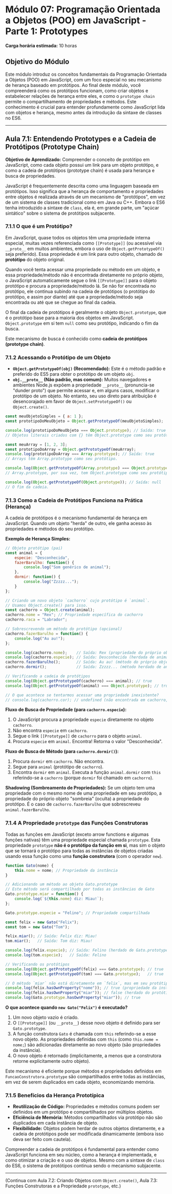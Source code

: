 # Módulo 07: Programação Orientada a Objetos (POO) em JavaScript - Parte 1: Prototypes

**Carga horária estimada:** 10 horas

## Objetivo do Módulo

Este módulo introduz os conceitos fundamentais da Programação Orientada a Objetos (POO) em JavaScript, com um foco especial no seu mecanismo de herança baseado em protótipos. Ao final deste módulo, você compreenderá como os protótipos funcionam, como criar objetos e estabelecer relações de herança entre eles, e como o `prototype chain` permite o compartilhamento de propriedades e métodos. Este conhecimento é crucial para entender profundamente como JavaScript lida com objetos e herança, mesmo antes da introdução da sintaxe de classes no ES6.

---

## Aula 7.1: Entendendo Prototypes e a Cadeia de Protótipos (Prototype Chain)

**Objetivo de Aprendizado:** Compreender o conceito de protótipo em JavaScript, como cada objeto possui um link para um objeto protótipo, e como a cadeia de protótipos (prototype chain) é usada para herança e busca de propriedades.

JavaScript é frequentemente descrita como uma linguagem baseada em protótipos. Isso significa que a herança de comportamento e propriedades entre objetos é realizada através de um mecanismo de "protótipos", em vez de um sistema de classes tradicional como em Java ou C++. Embora o ES6 tenha introduzido a sintaxe de `class`, ela é, em grande parte, um "açúcar sintático" sobre o sistema de protótipos subjacente.

### 7.1.1 O que é um Protótipo?

Em JavaScript, quase todos os objetos têm uma propriedade interna especial, muitas vezes referenciada como `[[Prototype]]` (ou acessível via `__proto__` em muitos ambientes, embora o uso de `Object.getPrototypeOf()` seja preferido). Essa propriedade é um link para outro objeto, chamado de **protótipo** do objeto original.

Quando você tenta acessar uma propriedade ou método em um objeto, e essa propriedade/método não é encontrada diretamente no próprio objeto, o JavaScript automaticamente segue o link `[[Prototype]]` para o objeto protótipo e procura a propriedade/método lá. Se não for encontrada no protótipo, ele continua subindo na cadeia de protótipos (o protótipo do protótipo, e assim por diante) até que a propriedade/método seja encontrada ou até que se chegue ao final da cadeia.

O final da cadeia de protótipos é geralmente o objeto `Object.prototype`, que é o protótipo base para a maioria dos objetos em JavaScript. `Object.prototype` em si tem `null` como seu protótipo, indicando o fim da busca.

Este mecanismo de busca é conhecido como **cadeia de protótipos (prototype chain)**.

### 7.1.2 Acessando o Protótipo de um Objeto

*   **`Object.getPrototypeOf(obj)` (Recomendado):** Este é o método padrão e preferido do ES5 para obter o protótipo de um objeto `obj`.
*   **`obj.__proto__` (Não padrão, mas comum):** Muitos navegadores e ambientes Node.js expõem a propriedade `__proto__` (pronuncia-se "dunder proto") que permite acessar e, em alguns casos, modificar o protótipo de um objeto. No entanto, seu uso direto para atribuição é desencorajado em favor de `Object.setPrototypeOf()` ou `Object.create()`.

```javascript
const meuObjetoSimples = { a: 1 };
const prototipoDoMeuObjeto = Object.getPrototypeOf(meuObjetoSimples);

console.log(prototipoDoMeuObjeto === Object.prototype); // Saída: true
// Objetos literais criados com {} têm Object.prototype como seu protótipo por padrão.

const meuArray = [1, 2, 3];
const prototipoDoArray = Object.getPrototypeOf(meuArray);
console.log(prototipoDoArray === Array.prototype); // Saída: true
// Arrays têm Array.prototype como seu protótipo.

console.log(Object.getPrototypeOf(Array.prototype) === Object.prototype); // Saída: true
// Array.prototype, por sua vez, tem Object.prototype como seu protótipo.

console.log(Object.getPrototypeOf(Object.prototype)); // Saída: null
// O fim da cadeia.
```

### 7.1.3 Como a Cadeia de Protótipos Funciona na Prática (Herança)

A cadeia de protótipos é o mecanismo fundamental de herança em JavaScript. Quando um objeto "herda" de outro, ele ganha acesso às propriedades e métodos do seu protótipo.

**Exemplo de Herança Simples:**

```javascript
// Objeto protótipo (pai)
const animal = {
    especie: "Desconhecida",
    fazerBarulho: function() {
        console.log("Som genérico de animal");
    },
    dormir: function() {
        console.log("Zzzzz...");
    }
};

// Criando um novo objeto `cachorro` cujo protótipo é `animal`.
// Usamos Object.create() para isso.
const cachorro = Object.create(animal);
cachorro.nome = "Rex"; // Propriedade específica do cachorro
cachorro.raca = "Labrador";

// Sobrescrevendo um método do protótipo (opcional)
cachorro.fazerBarulho = function() {
    console.log("Au au!");
};

console.log(cachorro.nome);    // Saída: Rex (propriedade do próprio objeto cachorro)
console.log(cachorro.especie); // Saída: Desconhecida (herdada de animal via prototype chain)
cachorro.fazerBarulho();       // Saída: Au au! (método do próprio objeto cachorro, sobrescreveu o do protótipo)
cachorro.dormir();             // Saída: Zzzzz... (método herdado de animal)

// Verificando a cadeia de protótipos
console.log(Object.getPrototypeOf(cachorro) === animal); // true
console.log(Object.getPrototypeOf(animal) === Object.prototype); // true

// O que acontece se tentarmos acessar uma propriedade inexistente?
// console.log(cachorro.cor); // undefined (não encontrada em cachorro, nem em animal, nem em Object.prototype)
```

**Fluxo de Busca de Propriedade (para `cachorro.especie`):**
1.  O JavaScript procura a propriedade `especie` diretamente no objeto `cachorro`.
2.  Não encontra `especie` em `cachorro`.
3.  Segue o link `[[Prototype]]` de `cachorro` para o objeto `animal`.
4.  Procura `especie` em `animal`. Encontra! Retorna o valor "Desconhecida".

**Fluxo de Busca de Método (para `cachorro.dormir()`):**
1.  Procura `dormir` em `cachorro`. Não encontra.
2.  Segue para `animal` (protótipo de `cachorro`).
3.  Encontra `dormir` em `animal`. Executa a função `animal.dormir` com `this` referindo-se a `cachorro` (porque `dormir` foi chamado em `cachorro`).

**Shadowing (Sombreamento de Propriedades):**
Se um objeto tem uma propriedade com o mesmo nome de uma propriedade em seu protótipo, a propriedade do próprio objeto "sombreia" (oculta) a propriedade do protótipo. É o caso de `cachorro.fazerBarulho` que sobrescreveu `animal.fazerBarulho`.

### 7.1.4 A Propriedade `prototype` das Funções Construtoras

Todas as funções em JavaScript (exceto arrow functions e algumas funções nativas) têm uma propriedade especial chamada `prototype`. Esta propriedade `prototype` **não é o protótipo da função em si**, mas sim o objeto que se tornará o protótipo para todas as instâncias de objetos criadas usando essa função como uma **função construtora** (com o operador `new`).

```javascript
function Gato(nome) {
    this.nome = nome; // Propriedade da instância
}

// Adicionando um método ao objeto Gato.prototype
// Este método será compartilhado por todas as instâncias de Gato
Gato.prototype.miar = function() {
    console.log(`${this.nome} diz: Miau!`);
};

Gato.prototype.especie = "Felino"; // Propriedade compartilhada

const felix = new Gato("Felix");
const tom = new Gato("Tom");

felix.miar(); // Saída: Felix diz: Miau!
tom.miar();   // Saída: Tom diz: Miau!

console.log(felix.especie); // Saída: Felino (herdado de Gato.prototype)
console.log(tom.especie);   // Saída: Felino

// Verificando os protótipos
console.log(Object.getPrototypeOf(felix) === Gato.prototype); // true
console.log(Object.getPrototypeOf(tom) === Gato.prototype);   // true

// O método `miar` não está diretamente em `felix`, mas em seu protótipo.
console.log(felix.hasOwnProperty("nome")); // true (propriedade da instância)
console.log(felix.hasOwnProperty("miar")); // false (herdado do protótipo)
console.log(Gato.prototype.hasOwnProperty("miar")); // true
```

**O que acontece quando `new Gato("Felix")` é executado?**

1.  Um novo objeto vazio é criado.
2.  O `[[Prototype]]` (ou `__proto__`) desse novo objeto é definido para ser `Gato.prototype`.
3.  A função construtora `Gato` é chamada com `this` referindo-se a esse novo objeto. As propriedades definidas com `this` (como `this.nome = nome;`) são adicionadas diretamente ao novo objeto (são propriedades da instância).
4.  O novo objeto é retornado (implicitamente, a menos que a construtora retorne explicitamente outro objeto).

Este mecanismo é eficiente porque métodos e propriedades definidos em `FuncaoConstrutora.prototype` são compartilhados entre todas as instâncias, em vez de serem duplicados em cada objeto, economizando memória.

### 7.1.5 Benefícios da Herança Prototípica

*   **Reutilização de Código:** Propriedades e métodos comuns podem ser definidos em um protótipo e compartilhados por múltiplos objetos.
*   **Eficiência de Memória:** Métodos compartilhados via protótipo não são duplicados em cada instância de objeto.
*   **Flexibilidade:** Objetos podem herdar de outros objetos diretamente, e a cadeia de protótipos pode ser modificada dinamicamente (embora isso deva ser feito com cautela).

Compreender a cadeia de protótipos é fundamental para entender como JavaScript funciona em seu núcleo, como a herança é implementada, e como otimizar a criação e o uso de objetos. Mesmo com a sintaxe de `class` do ES6, o sistema de protótipos continua sendo o mecanismo subjacente.

---

(Continua com Aula 7.2: Criando Objetos com `Object.create()`, Aula 7.3: Funções Construtoras e a Propriedade `prototype`, etc.)

